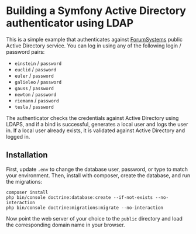 # Building a Symfony Active Directory authenticator using LDAP
This is a simple example that authenticates against 
[ForumSystems](https://www.forumsys.com/tutorials/integration-how-to/ldap/online-ldap-test-server/) public Active 
Directory service. You can log in using any of the following login / password pairs:

* `einstein` / `password`
* `euclid` / `password`
* `euler` / `password`
* `galieleo` / `password`
* `gauss` / `password`
* `newton` / `password`
* `riemann` / `password`
* `tesla` / `password`

The authenticator checks the credentials against Active Directory using LDAPS, and if a bind is successful, generates
a local user and logs the user in. If a local user already exists, it is validated against Active Directory and logged 
in.

## Installation
First, update `.env` to change the database user, password, or type to match your environment. Then, install with composer, create the database, and run the migrations:
```
composer install
php bin/console doctrine:database:create --if-not-exists --no-interaction
php bin/console doctrine:migrations:migrate --no-interaction
```
Now point the web server of your choice to the `public` directory and load the corresponding domain name in your browser.
